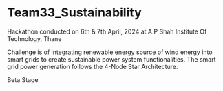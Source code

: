 # Team33_Sustainability
Hackathon conducted on 6th & 7th April, 2024 at A.P Shah Institute Of Technology, Thane

Challenge is of integrating renewable energy source of wind energy into smart grids to create sustainable power system functionalities. The smart
grid power generation follows the 4-Node Star Architecture. 

Beta Stage

